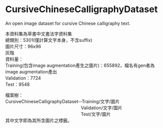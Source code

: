 # CursiveChineseCalligraphyDataset
An open image dataset for cursive Chinese calligraphy text.

本資料集為草書中文書法字資料集  
總類別：5301(僅計算文字本身，不含suffix)  
圖片尺寸：96x96  
灰階  
資料量：  
	Training(包含image augmentation產生之圖片)：655892，檔名有gen者為image augmentation產出  
	Validation：7724  
	Test：9548  

檔案樹：  
CursiveChineseCalligraphyDataset--Training/文字/圖片  
　　　　　　　　　　　　　　　　　Validation/文字/圖片  
　　　　　　　　　　　　　　　　　Test/文字/圖片  
	其中文字即為其所含圖片之標籤。  


